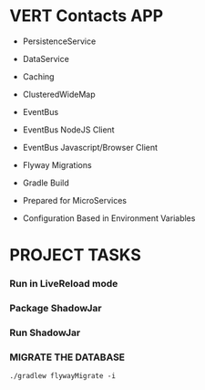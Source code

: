 # VERT Contacts APP

- PersistenceService

- DataService

- Caching

- ClusteredWideMap

- EventBus

- EventBus NodeJS Client

- EventBus Javascript/Browser Client

- Flyway Migrations

- Gradle Build

- Prepared for MicroServices

- Configuration Based in Environment Variables


# PROJECT TASKS

### Run in LiveReload mode

### Package ShadowJar

### Run ShadowJar


### MIGRATE THE DATABASE

```
./gradlew flywayMigrate -i
```